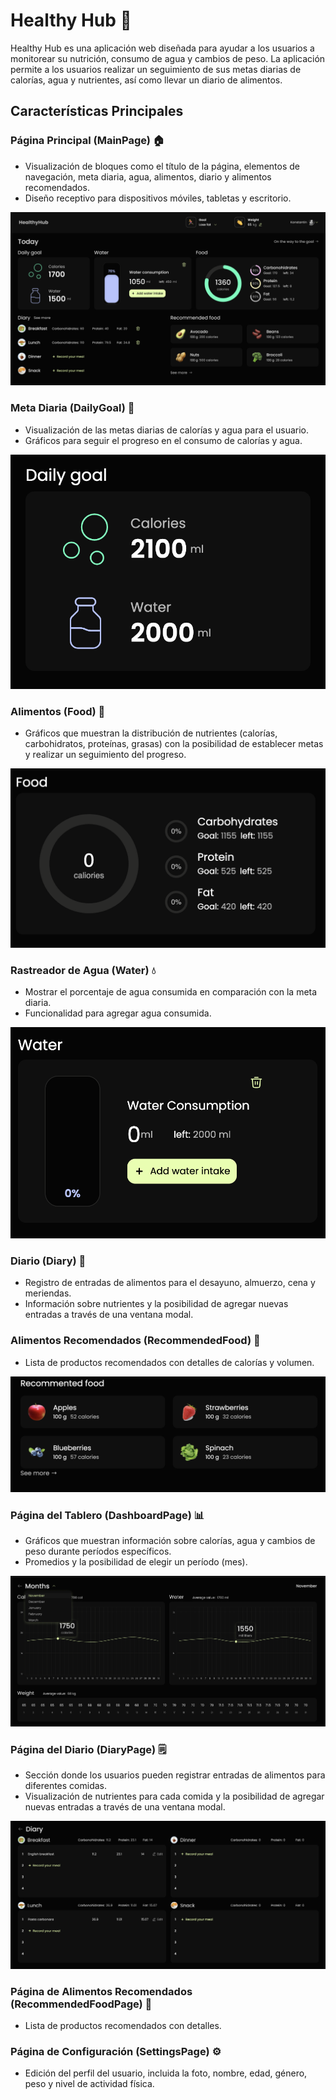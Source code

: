 # Healthy Hub 🥬

Healthy Hub es una aplicación web diseñada para ayudar a los usuarios a monitorear su nutrición, consumo de agua y cambios de peso. La aplicación permite a los usuarios realizar un seguimiento de sus metas diarias de calorías, agua y nutrientes, así como llevar un diario de alimentos.

## Características Principales

### Página Principal (MainPage) 🏠

- Visualización de bloques como el título de la página, elementos de navegación, meta diaria, agua, alimentos, diario y alimentos recomendados.
- Diseño receptivo para dispositivos móviles, tabletas y escritorio.

![MainPage](assets/main-page.png)

### Meta Diaria (DailyGoal) 🎯

- Visualización de las metas diarias de calorías y agua para el usuario.
- Gráficos para seguir el progreso en el consumo de calorías y agua.

![DailyGoal](assets/daily-goal.png)

### Alimentos (Food) 🍲

- Gráficos que muestran la distribución de nutrientes (calorías, carbohidratos, proteínas, grasas) con la posibilidad de establecer metas y realizar un seguimiento del progreso.

![Food](assets/food.png)

### Rastreador de Agua (Water) 💧

- Mostrar el porcentaje de agua consumida en comparación con la meta diaria.
- Funcionalidad para agregar agua consumida.

![Water](assets/water.png)

### Diario (Diary) 📓

- Registro de entradas de alimentos para el desayuno, almuerzo, cena y meriendas.
- Información sobre nutrientes y la posibilidad de agregar nuevas entradas a través de una ventana modal.

### Alimentos Recomendados (RecommendedFood) 🌽

- Lista de productos recomendados con detalles de calorías y volumen.

![RecommendedFood](assets/recommended-food.png)

### Página del Tablero (DashboardPage) 📊

- Gráficos que muestran información sobre calorías, agua y cambios de peso durante períodos específicos.
- Promedios y la posibilidad de elegir un período (mes).

![DashboardPage](assets/dashboard-page.png)

### Página del Diario (DiaryPage) 🗒️

- Sección donde los usuarios pueden registrar entradas de alimentos para diferentes comidas.
- Visualización de nutrientes para cada comida y la posibilidad de agregar nuevas entradas a través de una ventana modal.

![DiaryPage](assets/diary-page.png)

### Página de Alimentos Recomendados (RecommendedFoodPage) 🍏

- Lista de productos recomendados con detalles.

### Página de Configuración (SettingsPage) ⚙️

- Edición del perfil del usuario, incluida la foto, nombre, edad, género, peso y nivel de actividad física.
